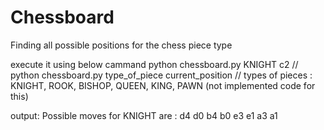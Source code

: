# Chessboard
Finding all possible positions for the chess piece type

execute it using below cammand
python chessboard.py KNIGHT c2  // python chessboard.py type_of_piece current_position
// types of pieces : KNIGHT, ROOK, BISHOP, QUEEN, KING, PAWN (not implemented code for this)

output: 
Possible moves for KNIGHT are :
d4
d0
b4
b0
e3
e1
a3
a1
